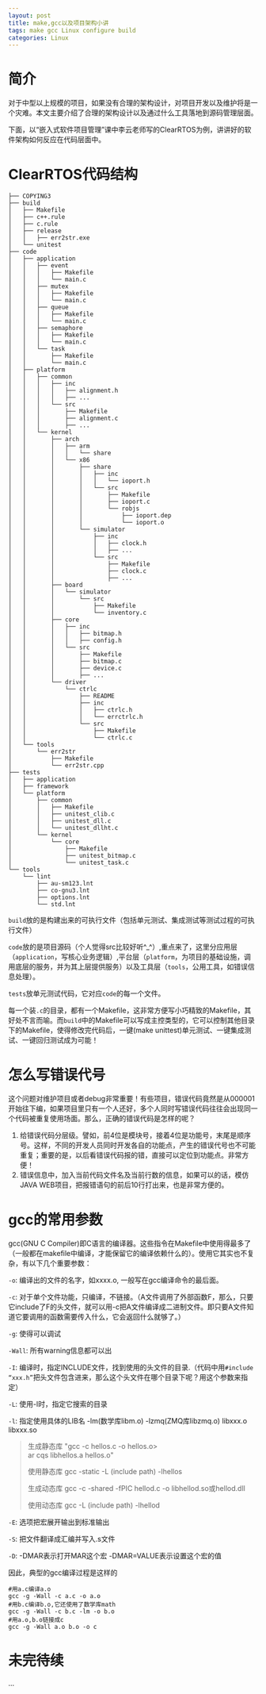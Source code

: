 ```yaml
---
layout: post
title: make,gcc以及项目架构小讲
tags: make gcc Linux configure build
categories: Linux
---
```



# 简介

对于中型以上规模的项目，如果没有合理的架构设计，对项目开发以及维护将是一个灾难。本文主要介绍了合理的架构设计以及通过什么工具落地到源码管理层面。

下面，以“嵌入式软件项目管理”课中李云老师写的ClearRTOS为例，讲讲好的软件架构如何反应在代码层面中。

# ClearRTOS代码结构

```
├── COPYING3
├── build
│   ├── Makefile
│   ├── c++.rule
│   ├── c.rule
│   ├── release
│   │   ├── err2str.exe
│   └── unitest
├── code
│   ├── application
│   │   ├── event
│   │   │   ├── Makefile
│   │   │   └── main.c
│   │   ├── mutex
│   │   │   ├── Makefile
│   │   │   └── main.c
│   │   ├── queue
│   │   │   ├── Makefile
│   │   │   └── main.c
│   │   ├── semaphore
│   │   │   ├── Makefile
│   │   │   └── main.c
│   │   └── task
│   │       ├── Makefile
│   │       └── main.c
│   ├── platform
│   │   ├── common
│   │   │   ├── inc
│   │   │   │   ├── alignment.h
│   │   │   │   ├── ...
│   │   │   └── src
│   │   │       ├── Makefile
│   │   │       ├── alignment.c
│   │   │       ├── ...
│   │   └── kernel
│   │       ├── arch
│   │       │   ├── arm
│   │       │   │   └── share
│   │       │   └── x86
│   │       │       ├── share
│   │       │       │   ├── inc
│   │       │       │   │   └── ioport.h
│   │       │       │   └── src
│   │       │       │       ├── Makefile
│   │       │       │       ├── ioport.c
│   │       │       │       └── robjs
│   │       │       │           ├── ioport.dep
│   │       │       │           └── ioport.o
│   │       │       └── simulator
│   │       │           ├── inc
│   │       │           │   ├── clock.h
│   │       │           │   ├── ...
│   │       │           └── src
│   │       │               ├── Makefile
│   │       │               ├── clock.c
│   │       │               ├── ...
│   │       ├── board
│   │       │   └── simulator
│   │       │       └── src
│   │       │           ├── Makefile
│   │       │           └── inventory.c
│   │       ├── core
│   │       │   ├── inc
│   │       │   │   ├── bitmap.h
│   │       │   │   ├── config.h
│   │       │   └── src
│   │       │       ├── Makefile
│   │       │       ├── bitmap.c
│   │       │       ├── device.c
│   │       │       ├── ...
│   │       └── driver
│   │           └── ctrlc
│   │               ├── README
│   │               ├── inc
│   │               │   ├── ctrlc.h
│   │               │   └── errctrlc.h
│   │               └── src
│   │                   ├── Makefile
│   │                   └── ctrlc.c
│   └── tools
│       └── err2str
│           ├── Makefile
│           └── err2str.cpp
├── tests
│   ├── application
│   ├── framework
│   └── platform
│       ├── common
│       │   ├── Makefile
│       │   ├── unitest_clib.c
│       │   ├── unitest_dll.c
│       │   └── unitest_dllht.c
│       └── kernel
│           └── core
│               ├── Makefile
│               ├── unitest_bitmap.c
│               └── unitest_task.c
└── tools
    └── lint
        ├── au-sm123.lnt
        ├── co-gnu3.lnt
        ├── options.lnt
        └── std.lnt
```
`build`放的是构建出来的可执行文件（包括单元测试、集成测试等测试过程的可执行文件）

`code`放的是项目源码（个人觉得src比较好听^_^）,重点来了，这里分应用层（`application`，写核心业务逻辑）,平台层（`platform`，为项目的基础设施，调用底层的服务，并为其上层提供服务）以及工具层（`tools`，公用工具，如错误信息处理）。

`tests`放单元测试代码，它对应`code`的每一个文件。

每一个装`.c`的目录，都有一个Makefile，这非常方便写小巧精致的Makefile，其好处不言而喻。而`build`中的Makefile可以写成主控类型的，它可以控制其他目录下的Makefile，使得修改完代码后，一键(make unittest)单元测试、一键集成测试、一键回归测试成为可能！

# 怎么写错误代号

这个问题对维护项目或者debug非常重要！有些项目，错误代码竟然是从000001开始往下编，如果项目里只有一个人还好，多个人同时写错误代码往往会出现同一个代码被重复使用场面。那么，正确的错误代码是怎样的呢？

1. 给错误代码分层级。譬如，前4位是模块号，接着4位是功能号，末尾是顺序号。这样，不同的开发人员同时开发各自的功能点，产生的错误代号也不可能重复；重要的是，以后看错误代码报的错，直接可以定位到功能点。非常方便！
2. 错误信息中，加入当前代码文件名及当前行数的信息，如果可以的话，模仿JAVA WEB项目，把报错语句的前后10行打出来，也是非常方便的。



# gcc的常用参数

gcc(GNU C Compiler)即C语言的编译器。这些指令在Makefile中使用得最多了（一般都在makefile中编译，才能保留它的编译依赖什么的）。使用它其实也不复杂，有以下几个重要参数：

`-o`: 编译出的文件的名字，如xxxx.o, 一般写在gcc编译命令的最后面。

`-c`: 对于单个文件功能，只编译，不链接。（A文件调用了外部函数F，那么，只要它include了F的头文件，就可以用-c把A文件编译成二进制文件。即只要A文件知道它要调用的函数需要传入什么，它会返回什么就够了。）

`-g`: 使得可以调试

`-Wall`: 所有warning信息都可以出

`-I`: 编译时，指定INCLUDE文件，找到使用的头文件的目录.（代码中用`#include “xxx.h”`把头文件包含进来，那么这个头文件在哪个目录下呢？用这个参数来指定）

`-L`: 使用-l时，指定它搜索的目录

`-l`: 指定使用具体的LIB名 -lm(数学库libm.o) -lzmq(ZMQ库libzmq.o) libxxx.o libxxx.so 
> 生成静态库	"gcc -c hellos.c -o hellos.o>  
> ar cqs libhellos.a hellos.o"
> > 使用静态库	gcc -static -L (include path) -lhellos
>> 生成动态库	gcc -c -shared -fPIC hellod.c -o libhellod.so或hellod.dll
>> 使用动态库	gcc -L (include path) -lhellod

`-E`: 选项把宏展开输出到标准输出

`-S`: 把文件翻译成汇编并写入.s文件

`-D`: -DMAR表示打开MAR这个宏 -DMAR=VALUE表示设置这个宏的值

因此，典型的gcc编译过程是这样的

```
#用a.c编译a.o
gcc -g -Wall -c a.c -o a.o
#用b.c编译b.o,它还使用了数学库math
gcc -g -Wall -c b.c -lm -o b.o 
#用a.o,b.o链接成c
gcc -g -Wall a.o b.o -o c 
```



# 未完待续

...

